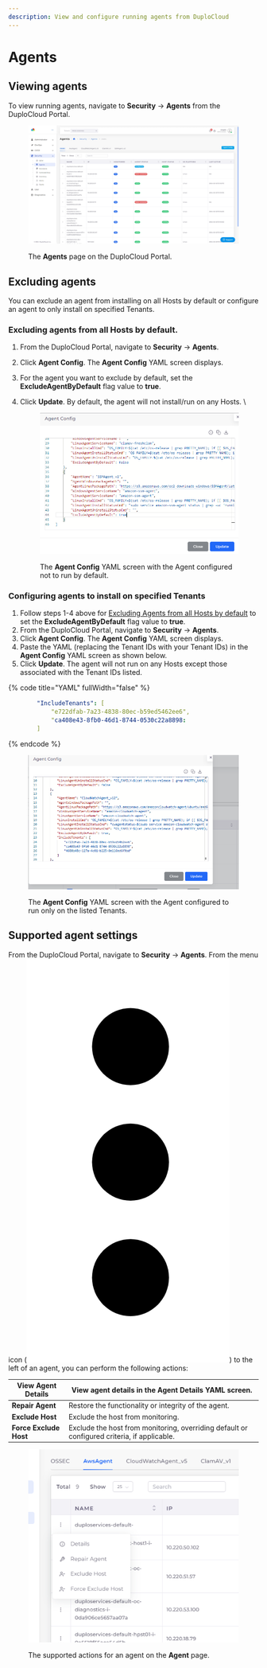 ```yaml
---
description: View and configure running agents from DuploCloud
---
```


# Agents

## Viewing agents

To view running agents, navigate to **Security** -> **Agents** from the DuploCloud Portal.&#x20;

<div align="left">

<figure><img src="../../.gitbook/assets/agents.png" alt=""><figcaption><p>The <strong>Agents</strong> page on the DuploCloud Portal.</p></figcaption></figure>

</div>

## Excluding agents

You can exclude an agent from installing on all Hosts by default or configure an agent to only install on specified Tenants.&#x20;

### Excluding agents from all Hosts by default.&#x20;

1. From the DuploCloud Portal, navigate to **Security** -> **Agents**.&#x20;
2. Click **Agent Config**. The **Agent Config** YAML screen displays.
3. For the agent you want to exclude by default, set the **ExcludeAgentByDefault** flag value to **true**.
4.  Click **Update**. By default, the agent will not install/run on any Hosts. \


    <div align="left">

    <figure><img src="../../.gitbook/assets/Screenshot (342).png" alt=""><figcaption><p>The <strong>Agent Config</strong> YAML screen with the Agent configured not to run by default.</p></figcaption></figure>

    </div>

### Configuring agents to install on specified Tenants

1. Follow steps 1-4 above for [Excluding Agents from all Hosts by default](agents.md#excluding-agents-from-all-hosts-by-default) to set the **ExcludeAgentByDefault** flag value to **true**.
2. From the DuploCloud Portal, navigate to **Security** -> **Agents**.&#x20;
3. Click **Agent Config**. The **Agent Config** YAML screen displays.
4. Paste the YAML (replacing the Tenant IDs with your Tenant IDs) in the **Agent Config** YAML screen as shown below.&#x20;
5. Click **Update**. The agent will not run on any Hosts except those associated with the Tenant IDs listed.&#x20;

{% code title="YAML" fullWidth="false" %}
```yaml
        "IncludeTenants": [
            "e722dfab-7a23-4838-80ec-b59ed5462ee6",
            "ca408e43-8fb0-46d1-8744-0530c22a8898:
        ]
```
{% endcode %}

<div align="left">

<figure><img src="../../.gitbook/assets/image (133).png" alt=""><figcaption><p>The <strong>Agent Config</strong> YAML screen with the Agent configured to run only on the listed Tenants. </p></figcaption></figure>

</div>

## Supported agent settings

From the DuploCloud Portal, navigate to **Security** -> **Agents**. From the menu icon (<img src="../../.gitbook/assets/image (132).png" alt="" data-size="line">) to the left of an agent, you can perform the following actions:

| **View Agent Details** | View agent details in the **Agent Details** YAML screen.                                     |
| ---------------------- | -------------------------------------------------------------------------------------------- |
| **Repair Agent**       | Restore the functionality or integrity of the agent.                                         |
| **Exclude Host**       | Exclude the host from monitoring.                                                            |
| **Force Exclude Host** | Exclude the host from monitoring, overriding default or configured criteria, if applicable.  |

<div align="left">

<figure><img src="../../.gitbook/assets/Screenshot (341).png" alt=""><figcaption><p>The supported actions for an agent on the <strong>Agent</strong> page. </p></figcaption></figure>

</div>





